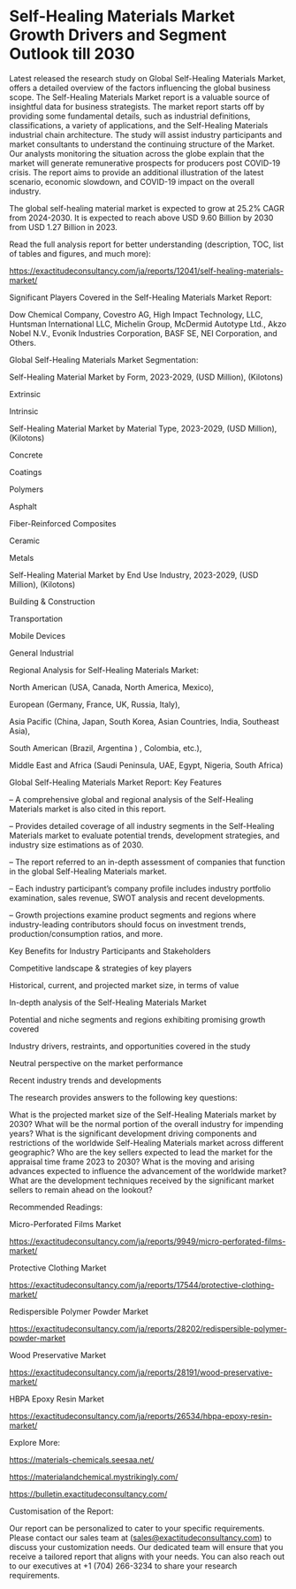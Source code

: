 # Self-Healing Materials Market Growth Drivers and Segment Outlook till 2030

Latest released the research study on Global Self-Healing Materials Market, offers a detailed overview of the factors influencing the global business scope. The Self-Healing Materials Market report is a valuable source of insightful data for business strategists. The market report starts off by providing some fundamental details, such as industrial definitions, classifications, a variety of applications, and the Self-Healing Materials industrial chain architecture. The study will assist industry participants and market consultants to understand the continuing structure of the Market. Our analysts monitoring the situation across the globe explain that the market will generate remunerative prospects for producers post COVID-19 crisis. The report aims to provide an additional illustration of the latest scenario, economic slowdown, and COVID-19 impact on the overall industry.

The global self-healing material market is expected to grow at 25.2% CAGR from 2024-2030. It is expected to reach above USD 9.60 Billion by 2030 from USD 1.27 Billion in 2023.

Read the full analysis report for better understanding (description, TOC, list of tables and figures, and much more):

https://exactitudeconsultancy.com/ja/reports/12041/self-healing-materials-market/

Significant Players Covered in the Self-Healing Materials Market Report:

Dow Chemical Company, Covestro AG, High Impact Technology, LLC, Huntsman International LLC, Michelin Group, McDermid Autotype Ltd., Akzo Nobel N.V., Evonik Industries Corporation, BASF SE, NEI Corporation, and Others.

Global Self-Healing Materials Market Segmentation:

Self-Healing Material Market by Form, 2023-2029, (USD Million), (Kilotons)

Extrinsic

Intrinsic

Self-Healing Material Market by Material Type, 2023-2029, (USD Million), (Kilotons)

Concrete

Coatings

Polymers

Asphalt

Fiber-Reinforced Composites

Ceramic

Metals

Self-Healing Material Market by End Use Industry, 2023-2029, (USD Million), (Kilotons)

Building & Construction

Transportation

Mobile Devices

General Industrial

Regional Analysis for Self-Healing Materials Market:

North American (USA, Canada, North America, Mexico),

European (Germany, France, UK, Russia, Italy),

Asia Pacific (China, Japan, South Korea, Asian Countries, India, Southeast Asia),

South American (Brazil, Argentina ) , Colombia, etc.),

Middle East and Africa (Saudi Peninsula, UAE, Egypt, Nigeria, South Africa)

Global Self-Healing Materials Market Report: Key Features

– A comprehensive global and regional analysis of the Self-Healing Materials market is also cited in this report.

– Provides detailed coverage of all industry segments in the Self-Healing Materials market to evaluate potential trends, development strategies, and industry size estimations as of 2030.

– The report referred to an in-depth assessment of companies that function in the global Self-Healing Materials market.

– Each industry participant’s company profile includes industry portfolio examination, sales revenue, SWOT analysis and recent developments.

– Growth projections examine product segments and regions where industry-leading contributors should focus on investment trends, production/consumption ratios, and more.

Key Benefits for Industry Participants and Stakeholders

Competitive landscape & strategies of key players

Historical, current, and projected market size, in terms of value

In-depth analysis of the Self-Healing Materials Market

Potential and niche segments and regions exhibiting promising growth covered

Industry drivers, restraints, and opportunities covered in the study

Neutral perspective on the market performance

Recent industry trends and developments

The research provides answers to the following key questions:

What is the projected market size of the Self-Healing Materials market by 2030?
What will be the normal portion of the overall industry for impending years?
What is the significant development driving components and restrictions of the worldwide Self-Healing Materials market across different geographic?
Who are the key sellers expected to lead the market for the appraisal time frame 2023 to 2030?
What is the moving and arising advances expected to influence the advancement of the worldwide market?
What are the development techniques received by the significant market sellers to remain ahead on the lookout?

Recommended Readings:

Micro-Perforated Films Market

https://exactitudeconsultancy.com/ja/reports/9949/micro-perforated-films-market/

Protective Clothing Market

https://exactitudeconsultancy.com/ja/reports/17544/protective-clothing-market/

Redispersible Polymer Powder Market

https://exactitudeconsultancy.com/ja/reports/28202/redispersible-polymer-powder-market

Wood Preservative Market

https://exactitudeconsultancy.com/ja/reports/28191/wood-preservative-market/

HBPA Epoxy Resin Market

https://exactitudeconsultancy.com/ja/reports/26534/hbpa-epoxy-resin-market/

Explore More:

https://materials-chemicals.seesaa.net/

https://materialandchemical.mystrikingly.com/

https://bulletin.exactitudeconsultancy.com/

Customisation of the Report:

Our report can be personalized to cater to your specific requirements. Please contact our sales team at (sales@exactitudeconsultancy.com) to discuss your customization needs. Our dedicated team will ensure that you receive a tailored report that aligns with your needs. You can also reach out to our executives at +1 (704) 266-3234 to share your research requirements.
